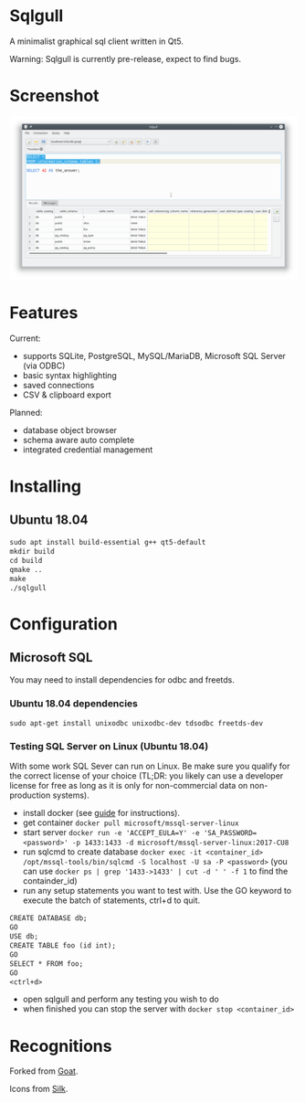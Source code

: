 # Sqlgull

A minimalist graphical sql client written in Qt5.

Warning: Sqlgull is currently pre-release, expect to find bugs.

# Screenshot

![screenshot](screenshot_main-window.png)

# Features

Current:

- supports SQLite, PostgreSQL, MySQL/MariaDB, Microsoft SQL Server (via ODBC)
- basic syntax highlighting
- saved connections
- CSV & clipboard export

Planned: 

- database object browser
- schema aware auto complete
- integrated credential management

# Installing

## Ubuntu 18.04

```
sudo apt install build-essential g++ qt5-default
mkdir build
cd build
qmake ..
make
./sqlgull
```
# Configuration

## Microsoft SQL

You may need to install dependencies for odbc and freetds.

### Ubuntu 18.04 dependencies

```
sudo apt-get install unixodbc unixodbc-dev tdsodbc freetds-dev
```

### Testing SQL Server on Linux (Ubuntu 18.04)

With some work SQL Sever can run on Linux. Be make sure you qualify for the correct license of your choice (TL;DR: you likely can use a developer license for free as long as it is only for non-commercial data on non-production systems).

- install docker (see [guide](https://www.digitalocean.com/community/tutorials/how-to-install-and-use-docker-on-ubuntu-18-04) for instructions).
- get container `docker pull microsoft/mssql-server-linux`
- start server `docker run -e 'ACCEPT_EULA=Y' -e 'SA_PASSWORD=<password>' -p 1433:1433 -d microsoft/mssql-server-linux:2017-CU8`
- run sqlcmd to create database `docker exec -it <container_id> /opt/mssql-tools/bin/sqlcmd -S localhost -U sa -P <password>`  (you can use `docker ps | grep '1433->1433' | cut -d ' ' -f 1` to find the containder_id)
- run any setup statements you want to test with. Use the GO keyword to execute the batch of statements, ctrl+d to quit.
```
CREATE DATABASE db;
GO
USE db;
CREATE TABLE foo (id int);
GO
SELECT * FROM foo;
GO
<ctrl+d>
```
- open sqlgull and perform any testing you wish to do
- when finished you can stop the server with `docker stop <container_id>`

# Recognitions

Forked from [Goat](https://github.com/mispp/goat).

Icons from [Silk](http://www.famfamfam.com/lab/icons/silk/).

